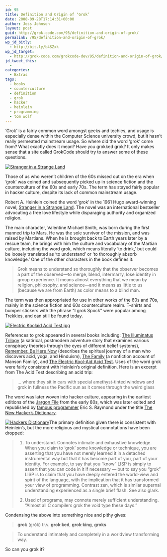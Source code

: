 ```yaml
---
id: 95
title: Definition and Origin of ‘Grok’
date: 2008-09-28T17:14:31+00:00
author: Jess Johnson
layout: post
guid: http://grok-code.com/95/definition-and-origin-of-grok/
permalink: /95/definition-and-origin-of-grok/
wp_jd_bitly:
  - http://bit.ly/b4SZxk
wp_jd_target:
  - http://grok-code.com/grokcode-dev/95/definition-and-origin-of-grok/
jd_tweet_this:
  - 
categories:
  - Extras
tags:
  - books
  - counterculture
  - definition
  - grok
  - hacker
  - heinlein
  - programming
  - tom wolf
---
```

&#8216;Grok&#8217; is a fairly common word amongst geeks and techies, and usage is especially dense within the Computer Science university crowd, but it hasn&#8217;t really permeated mainstream usage. So where did the word &#8216;grok&#8217; come from? What exactly does it mean? Have you grokked grok? It only makes sense that a site called GrokCode should try to answer some of these questions. <!--more-->

[<img src="http://grokcode.com/wordpress/wp-content/uploads/2008/09/stranger-in-a-strange-land.jpg" alt="Stranger in a Strange Land" class="alignleft" />](http://www.amazon.com/gp/product/0441788386?ie=UTF8&tag=grok-20&linkCode=as2&camp=1789&creative=9325&creativeASIN=0441788386 "Stranger in a Strange Land")

Those of us who weren&#8217;t children of the 60s missed out on the era when &#8216;grok&#8217; was coined and subsequently picked up in science fiction and the counterculture of the 60s and early 70s. The term has stayed fairly popular in hacker culture, despite its lack of common mainstream usage.

Robert A. Heinlein coined the word &#8216;grok&#8217; in the 1961 Hugo award-winning novel, [Stranger in a Strange Land](http://www.amazon.com/gp/product/0441788386?ie=UTF8&tag=grok-20&linkCode=as2&camp=1789&creative=9325&creativeASIN=0441788386 "Stranger in a Strange Land"). The novel was an international bestseller advocating a free love lifestyle while disparaging authority and organized religion.

The main character, Valentine Michael Smith, was born during the first manned trip to Mars. He was the sole survivor of the mission, and was raised by Martians. When he is brought back to Earth years later by a rescue team, he brings with him the culture and vocabulary of the Martian culture, including the word grok, which means literally &#8216;to drink,&#8217; but could be loosely translated as &#8216;to understand&#8217; or &#8216;to thoroughly absorb knowledge.&#8217; One of the other characters in the book defines it:

> Grok means to understand so thoroughly that the observer becomes a part of the observed—to merge, blend, intermarry, lose identity in group experience. It means almost everything that we mean by religion, philosophy, and science—and it means as little to us (because we are from Earth) as color means to a blind man.

The term was then appropriated for use in other works of the 60s and 70s, mainly in the science fiction and 60s counterculture realm. T-shirts and bumper stickers with the phrase &#8220;I grok Spock&#8221; were popular among Trekkies, and can still be found today.

[<img src="http://grokcode.com/wordpress/wp-content/uploads/2008/09/electric-koolaid-acid-test.jpg" alt="Electric Koolaid Acid Test.jpg" class="alignleft" />](http://www.amazon.com/gp/product/031242759X?ie=UTF8&tag=grok-20&linkCode=as2&camp=1789&creative=9325&creativeASIN=031242759X "The Electric Kool-Aid Acid Test")

References to grok appeared in several books including: [The Illuminatus Trilogy](http://www.amazon.com/gp/product/0440539811?ie=UTF8&tag=grok-20&linkCode=as2&camp=1789&creative=9325&creativeASIN=0440539811 "The Illuminatus Trilogy") (a satirical, postmodern adventure story that examines various conspiracy theories through the eyes of different belief systems), [Remember, Be Here Now](http://www.amazon.com/gp/product/0517543052?ie=UTF8&tag=grok-20&linkCode=as2&camp=1789&creative=9325&creativeASIN=0517543052 "Remember, Be Here Now") (describes the spiritual journey of a man who discovers acid, yoga, and Hinduism), [The Family](http://www.amazon.com/gp/product/1560253967?ie=UTF8&tag=grok-20&linkCode=as2&camp=1789&creative=9325&creativeASIN=1560253967 "The Family") (a nonfiction account of Manson Family), and [The Electric Kool-Aid Acid Test](http://www.amazon.com/gp/product/031242759X?ie=UTF8&tag=grok-20&linkCode=as2&camp=1789&creative=9325&creativeASIN=031242759X "The Electric Kool-Aid Acid Test"). Uses of the word grok were fairly consistent with Heinlein&#8217;s original definition. Here is an excerpt from The Acid Test describing an acid trip:

> &#8230; where they sit in cars with special amethyst-tinted windows and grok in fullness the Pacific sun as it comes through the weird glass

The word was later woven into hacker culture, appearing in the earliest editions of the [Jargon File](http://www.catb.org/jargon/ "Jargon File") from the early 80s, which was later edited and republished by [famous programmer](http://grokcode.com/37/famous-programmers-from-adleman-to-zimmermann/) Eric S. Raymond under the title [The New Hacker&#8217;s Dictionary](http://www.amazon.com/gp/product/0262680920?ie=UTF8&tag=grok-20&linkCode=as2&camp=1789&creative=9325&creativeASIN=0262680920 "The New Hacker's Dictionary").

[<img src="http://grokcode.com/wordpress/wp-content/uploads/2008/09/hackers-dictionary.jpg" alt="Hackers Dictionary" class="alignleft" />](http://www.amazon.com/gp/product/0262680920?ie=UTF8&tag=grok-20&linkCode=as2&camp=1789&creative=9325&creativeASIN=0262680920 "The New Hacker's Dictionary")The primary definition given there is consistent with Heinlein&#8217;s, but the more religious and mystical connotations have been dropped:

> 1. To understand. Connotes intimate and exhaustive knowledge. When you claim to ‘grok’ some knowledge or technique, you are asserting that you have not merely learned it in a detached instrumental way but that it has become part of you, part of your identity. For example, to say that you “know” LISP is simply to assert that you can code in it if necessary — but to say you “grok” LISP is to claim that you have deeply entered the world-view and spirit of the language, with the implication that it has transformed your view of programming. Contrast zen, which is similar supernal understanding experienced as a single brief flash. See also glark.
> 
> 2. Used of programs, may connote merely sufficient understanding. “Almost all C compilers grok the void type these days.”

Condensing the above into something nice and pithy gives:

> **grok** (grŏk) tr.v. **grok·ked**, **grok·king**, **groks**
  
> To understand intimately and completely in a worldview transforming way.

So can you grok it?